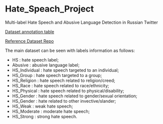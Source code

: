 # Hate_Speach_Project
Multi-label Hate Speech and Abusive Language Detection in Russian Twitter



[Dataset annotation table](https://docs.google.com/spreadsheets/d/1bDpmbGB9vX-5t_1AXgNrgFdMRFu2UrXKCEI0rLDUsNw/edit?usp=sharing)


 
[Reference Dataset Repo](https://github.com/dhfbk/twitter-abusive-context-dataset)

The main dataset can be seen with labels information as follows:

- HS : hate speech label;
- Abusive : abusive language label;
- HS_Individual : hate speech targeted to an individual;
- HS_Group : hate speech targeted to a group;
- HS_Religion : hate speech related to religion/creed;
- HS_Race : hate speech related to race/ethnicity;
- HS_Physical : hate speech related to physical/disability;
- HS_Gender : hate speech related to gender/sexual orientation;
- HS_Gender : hate related to other invective/slander;
- HS_Weak : weak hate speech;
- HS_Moderate : moderate hate speech;
- HS_Strong : strong hate speech.
